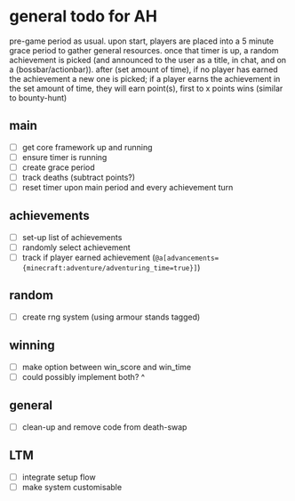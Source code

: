 # general todo for AH

pre-game period as usual. upon start, players are placed into a 5 minute grace period to gather general resources. once that timer is up, a random achievement is picked (and announced to the user as a title, in chat, and on a (bossbar/actionbar)). after (set amount of time), if no player has earned the achievement a new one is picked; if a player earns the achievement in the set amount of time, they will earn point(s), first to x points wins (similar to bounty-hunt)

## main

- [ ] get core framework up and running
- [ ] ensure timer is running
- [ ] create grace period
- [ ] track deaths (subtract points?)
- [ ] reset timer upon main period and every achievement turn

## achievements

- [ ] set-up list of achievements
- [ ] randomly select achievement
- [ ] track if player earned achievement (`@a[advancements={minecraft:adventure/adventuring_time=true}]`)

## random

- [ ] create rng system (using armour stands tagged)

## winning

- [ ] make option between win_score and win_time
- [ ] could possibly implement both? ^

## general

- [ ] clean-up and remove code from death-swap

## LTM

- [ ] integrate setup flow
- [ ] make system customisable